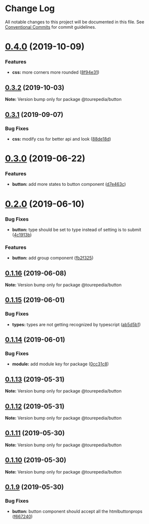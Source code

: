 # Change Log

All notable changes to this project will be documented in this file.
See [Conventional Commits](https://conventionalcommits.org) for commit guidelines.

# [0.4.0](https://github.com/tourepedia/tp-ui/compare/@tourepedia/button@0.3.2...@tourepedia/button@0.4.0) (2019-10-09)


### Features

* **css:** more corners more rounded ([8f94e31](https://github.com/tourepedia/tp-ui/commit/8f94e31))





## [0.3.2](https://github.com/tourepedia/tp-ui/compare/@tourepedia/button@0.3.1...@tourepedia/button@0.3.2) (2019-10-03)

**Note:** Version bump only for package @tourepedia/button





## [0.3.1](https://github.com/tourepedia/tp-ui/compare/@tourepedia/button@0.3.0...@tourepedia/button@0.3.1) (2019-09-07)


### Bug Fixes

* **css:** modify css for better api and look ([88de18d](https://github.com/tourepedia/tp-ui/commit/88de18d))





# [0.3.0](https://github.com/tourepedia/tp-ui/compare/@tourepedia/button@0.2.0...@tourepedia/button@0.3.0) (2019-06-22)


### Features

* **button:** add more states to button component ([d7e463c](https://github.com/tourepedia/tp-ui/commit/d7e463c))





# [0.2.0](https://github.com/tourepedia/tp-ui/compare/@tourepedia/button@0.1.16...@tourepedia/button@0.2.0) (2019-06-10)


### Bug Fixes

* **button:** type should be set to type instead of setting is to submit ([4c1913b](https://github.com/tourepedia/tp-ui/commit/4c1913b))


### Features

* **button:** add group component ([fb2f325](https://github.com/tourepedia/tp-ui/commit/fb2f325))





## [0.1.16](https://github.com/tourepedia/tp-ui/compare/@tourepedia/button@0.1.15...@tourepedia/button@0.1.16) (2019-06-08)

**Note:** Version bump only for package @tourepedia/button





## [0.1.15](https://github.com/tourepedia/tp-ui/compare/@tourepedia/button@0.1.14...@tourepedia/button@0.1.15) (2019-06-01)


### Bug Fixes

* **types:** types are not getting recognized by typescript ([ab5d5b1](https://github.com/tourepedia/tp-ui/commit/ab5d5b1))





## [0.1.14](https://github.com/tourepedia/tp-ui/compare/@tourepedia/button@0.1.13...@tourepedia/button@0.1.14) (2019-06-01)


### Bug Fixes

* **module:** add module key for package ([0cc31c8](https://github.com/tourepedia/tp-ui/commit/0cc31c8))





## [0.1.13](https://github.com/tourepedia/tp-ui/compare/@tourepedia/button@0.1.12...@tourepedia/button@0.1.13) (2019-05-31)

**Note:** Version bump only for package @tourepedia/button





## [0.1.12](https://github.com/tourepedia/tp-ui/compare/@tourepedia/button@0.1.11...@tourepedia/button@0.1.12) (2019-05-31)

**Note:** Version bump only for package @tourepedia/button





## [0.1.11](https://github.com/tourepedia/tp-ui/compare/@tourepedia/button@0.1.10...@tourepedia/button@0.1.11) (2019-05-30)

**Note:** Version bump only for package @tourepedia/button





## [0.1.10](https://github.com/tourepedia/tp-ui/compare/@tourepedia/button@0.1.9...@tourepedia/button@0.1.10) (2019-05-30)

**Note:** Version bump only for package @tourepedia/button





## [0.1.9](https://github.com/tourepedia/tp-ui/compare/@tourepedia/button@0.1.8...@tourepedia/button@0.1.9) (2019-05-30)


### Bug Fixes

* **button:** button component should accept all the htmlbuttonprops ([f667240](https://github.com/tourepedia/tp-ui/commit/f667240))
